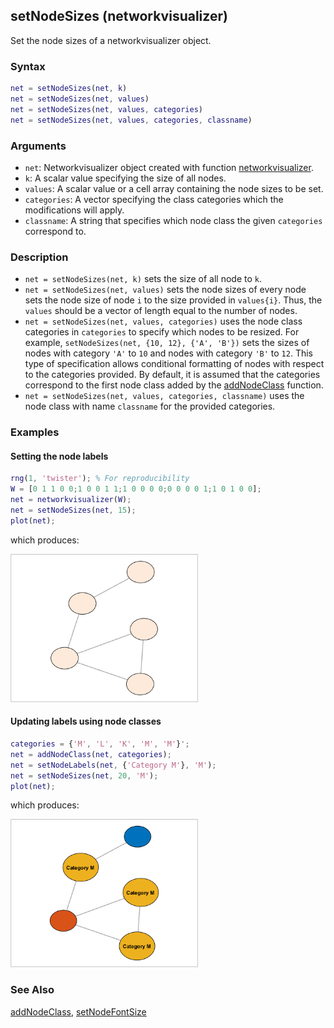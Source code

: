 ## setNodeSizes (networkvisualizer)
Set the node sizes of a networkvisualizer object.

### Syntax
```Matlab
net = setNodeSizes(net, k)
net = setNodeSizes(net, values)
net = setNodeSizes(net, values, categories)
net = setNodeSizes(net, values, categories, classname)
```

### Arguments
* ```net```: Networkvisualizer object created with function [networkvisualizer](networkvisualizer.md).
* ```k```: A scalar value specifying the size of all nodes.
* ```values```: A scalar value or a cell array containing the node sizes to be set.
* ```categories```: A vector specifying the class categories which the modifications will apply.
* ```classname```: A string that specifies which node class the given ```categories``` correspond to.

### Description
* ```net = setNodeSizes(net, k)``` sets the size of all node to ```k```.
* ```net = setNodeSizes(net, values)``` sets the node sizes of every node sets the node size of node ```i``` to the size provided in ```values{i}```. Thus, the ```values``` should be a vector of length equal to the number of nodes. 
* ```net = setNodeSizes(net, values, categories)``` uses the node class categories in ```categories``` to specify which nodes to be resized. For example, ```setNodeSizes(net, {10, 12}, {'A', 'B'})``` sets the sizes of nodes with category ```'A'``` to ```10``` and nodes with category ```'B'``` to ```12```. This type of specification allows conditional formatting of nodes with respect to the categories provided. By default, it is assumed that the categories correspond to the first node class added by the [addNodeClass](addNodeClass.md) function.
* ```net = setNodeSizes(net, values, categories, classname)``` uses the node class with name ```classname``` for the provided categories.

### Examples

#### Setting the node labels

```Matlab
rng(1, 'twister'); % For reproducibility
W = [0 1 1 0 0;1 0 0 1 1;1 0 0 0 0;0 0 0 0 1;1 0 1 0 0];
net = networkvisualizer(W);
net = setNodeSizes(net, 15);
plot(net);
```
which produces:

<img src="examples/setNodeSizes-1.png" width="300">

#### Updating labels using node classes

```Matlab
categories = {'M', 'L', 'K', 'M', 'M'}';
net = addNodeClass(net, categories);
net = setNodeLabels(net, {'Category M'}, 'M');
net = setNodeSizes(net, 20, 'M');
plot(net);
```
which produces:

<img src="examples/setNodeSizes-2.png" width="300">

### See Also
[addNodeClass](addNodeClass.md), [setNodeFontSize](setNodeFontSize.md)


